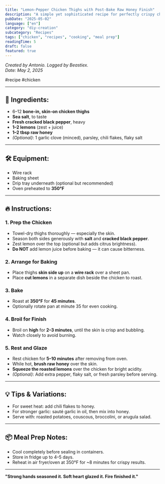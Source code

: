 ```yaml
---
title: "Lemon-Pepper Chicken Thighs with Post-Bake Raw Honey Finish"
description: "A simple yet sophisticated recipe for perfectly crispy chicken thighs with a bright citrus finish and sweet honey glaze."
pubDate: "2025-05-02"
language: ["en"]
category: "diy-creation"
subcategory: "Recipes"
tags: ["chicken", "recipes", "cooking", "meal prep"]
readingTime: 5
draft: false
featured: true
---
```


_Created by Antonio. Logged by Beastiex._  
_Date: May 2, 2025_

#recipe #chicken

---

## 🥩 Ingredients:

- 6–12 **bone-in, skin-on chicken thighs**
- **Sea salt**, to taste
- **Fresh cracked black pepper**, heavy
- **1–2 lemons** (zest + juice)
- **1–2 tbsp raw honey**
- _(Optional)_: 1 garlic clove (minced), parsley, chili flakes, flaky salt

---

## 🛠️ Equipment:

- Wire rack
- Baking sheet
- Drip tray underneath (optional but recommended)
- Oven preheated to **350°F**

---

## 🔥 Instructions:

### 1. **Prep the Chicken**

- Towel-dry thighs thoroughly — especially the skin.
- Season both sides generously with **salt** and **cracked black pepper**.
- Zest lemon over the top (optional but adds citrus brightness).
- **Do NOT** add lemon juice before baking — it can cause bitterness.

### 2. **Arrange for Baking**

- Place thighs **skin side up** on a **wire rack** over a sheet pan.
- Place **cut lemons** in a separate dish beside the chicken to roast.

### 3. **Bake**

- Roast at **350°F** for **45 minutes**.
- Optionally rotate pan at minute 35 for even cooking.

### 4. **Broil for Finish**

- Broil on **high** for **2–3 minutes**, until the skin is crisp and bubbling.
- Watch closely to avoid burning.

### 5. **Rest and Glaze**

- Rest chicken for **5–10 minutes** after removing from oven.
- While hot, **brush raw honey** over the skin.
- **Squeeze the roasted lemons** over the chicken for bright acidity.
- _(Optional)_: Add extra pepper, flaky salt, or fresh parsley before serving.

---

## 💡 Tips & Variations:

- For sweet heat: add chili flakes to honey.
- For stronger garlic: sauté garlic in oil, then mix into honey.
- Serve with: roasted potatoes, couscous, broccolini, or arugula salad.

---

## 📦 Meal Prep Notes:

- Cool completely before sealing in containers.
- Store in fridge up to 4–5 days.
- Reheat in air fryer/oven at 350°F for ~8 minutes for crispy results.

---

**"Strong hands seasoned it. Soft heart glazed it. Fire finished it."**
